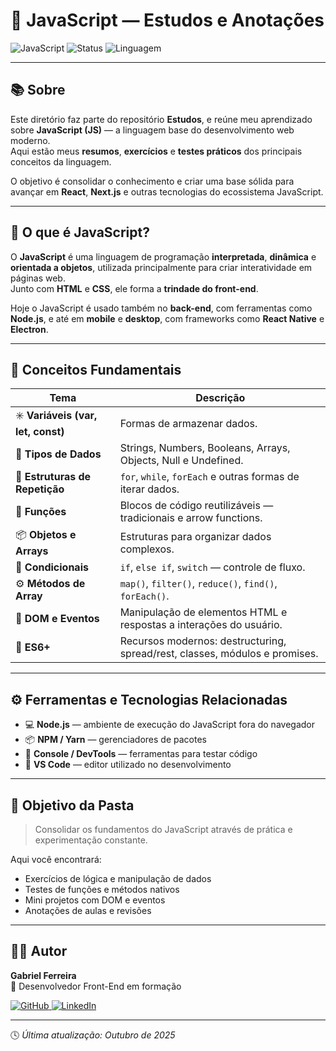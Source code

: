 # 💛 JavaScript — Estudos e Anotações

![JavaScript](https://img.shields.io/badge/JavaScript-ES6+-F7DF1E?logo=javascript&logoColor=black&style=flat-square)
![Status](https://img.shields.io/badge/Status-Em%20Aprendizado-yellow?style=flat-square)
![Linguagem](https://img.shields.io/badge/Linguagem-Principal-blue?style=flat-square)

---

## 📚 Sobre

Este diretório faz parte do repositório **Estudos**, e reúne meu aprendizado sobre **JavaScript (JS)** — a linguagem base do desenvolvimento web moderno.  
Aqui estão meus **resumos**, **exercícios** e **testes práticos** dos principais conceitos da linguagem.

O objetivo é consolidar o conhecimento e criar uma base sólida para avançar em **React**, **Next.js** e outras tecnologias do ecossistema JavaScript.

---

## 🚀 O que é JavaScript?

O **JavaScript** é uma linguagem de programação **interpretada**, **dinâmica** e **orientada a objetos**, utilizada principalmente para criar interatividade em páginas web.  
Junto com **HTML** e **CSS**, ele forma a **trindade do front-end**.

Hoje o JavaScript é usado também no **back-end**, com ferramentas como **Node.js**, e até em **mobile** e **desktop**, com frameworks como **React Native** e **Electron**.

---

## 🧠 Conceitos Fundamentais

| Tema | Descrição |
|------|------------|
| ✳️ **Variáveis (var, let, const)** | Formas de armazenar dados. |
| 🧮 **Tipos de Dados** | Strings, Numbers, Booleans, Arrays, Objects, Null e Undefined. |
| 🔁 **Estruturas de Repetição** | `for`, `while`, `forEach` e outras formas de iterar dados. |
| 🧩 **Funções** | Blocos de código reutilizáveis — tradicionais e arrow functions. |
| 📦 **Objetos e Arrays** | Estruturas para organizar dados complexos. |
| 🧾 **Condicionais** | `if`, `else if`, `switch` — controle de fluxo. |
| ⚙️ **Métodos de Array** | `map()`, `filter()`, `reduce()`, `find()`, `forEach()`. |
| 🔄 **DOM e Eventos** | Manipulação de elementos HTML e respostas a interações do usuário. |
| 🧭 **ES6+** | Recursos modernos: destructuring, spread/rest, classes, módulos e promises. |

---

## ⚙️ Ferramentas e Tecnologias Relacionadas

- 💻 **Node.js** — ambiente de execução do JavaScript fora do navegador  
- 📦 **NPM / Yarn** — gerenciadores de pacotes  
- 🧪 **Console / DevTools** — ferramentas para testar código  
- 🧰 **VS Code** — editor utilizado no desenvolvimento  

---

## 🎯 Objetivo da Pasta

> Consolidar os fundamentos do JavaScript através de prática e experimentação constante.

Aqui você encontrará:
- Exercícios de lógica e manipulação de dados  
- Testes de funções e métodos nativos  
- Mini projetos com DOM e eventos  
- Anotações de aulas e revisões  

---

## 👨‍💻 Autor

**Gabriel Ferreira**  
📍 Desenvolvedor Front-End em formação  

<a href="https://github.com/GabrielFR-Dev" target="_blank">
  <img src="https://img.shields.io/badge/GitHub-000?style=for-the-badge&logo=github&logoColor=white" alt="GitHub"/>
</a>
<a href="https://www.linkedin.com/in/gabrieldeveloperweb" target="_blank">
  <img src="https://img.shields.io/badge/LinkedIn-0077B5?style=for-the-badge&logo=linkedin&logoColor=white" alt="LinkedIn"/>
</a>

---

🕓 *Última atualização: Outubro de 2025*
